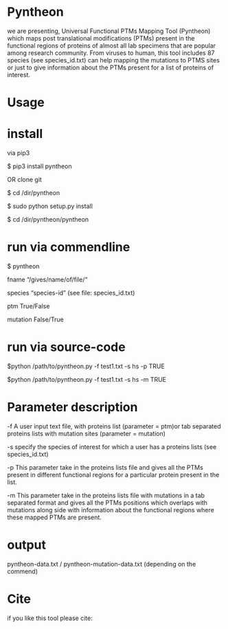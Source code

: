 # Pyntheon

we are presenting, Universal Functional PTMs Mapping Tool (Pyntheon) which maps post translational modifications (PTMs) present in the functional regions of proteins of almost all lab specimens that are popular among research community. From viruses to human, this tool includes 87 species (see species_id.txt) can help mapping the mutations to PTMS sites or just to give information about the PTMs present for a list of proteins of interest. 

# Usage

# install

via pip3 

$ pip3 install pyntheon

OR clone git 

$ cd /dir/pyntheon

$ sudo python setup.py install

$ cd /dir/pyntheon/pyntheon

# run via commendline

$ pyntheon

fname “/gives/name/of/file/“

species “species-id” (see file: species_id.txt)

ptm True/False

mutation False/True

# run via source-code

$python /path/to/pyntheon.py -f test1.txt -s hs -p TRUE

$python /path/to/pyntheon.py -f test1.txt -s hs -m TRUE

# Parameter description

-f 				A user input text file, with proteins list (parameter = ptm)or tab separated proteins lists with mutation sites (parameter = mutation)

-s			specify the species of interest for which a user has a proteins lists (see species_id.txt)

-p 				This parameter take in the proteins lists file and gives all the PTMs present in different functional regions for a particular protein present in the list.

-m			This parameter take in the proteins lists file with mutations in a tab separated format and  gives all the PTMs positions which overlaps with mutations along side with information about the functional regions where these mapped PTMs are present.

# output

pyntheon-data.txt / pyntheon-mutation-data.txt (depending on the commend)

# Cite
if you like this tool please cite:
